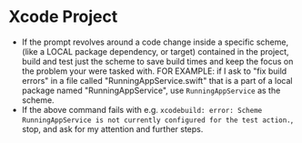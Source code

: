 # Xcode Project

- If the prompt revolves around a code change inside a specific scheme, (like a LOCAL package dependency, or target) contained in the project, build and test just the scheme to save build times and keep the focus on the problem your were tasked with. FOR EXAMPLE: if I ask to "fix build errors" in a file called "RunningAppService.swift" that is a part of a local package named "RunningAppService", use `RunningAppService` as the scheme.
- If the above command fails with e.g. `xcodebuild: error: Scheme RunningAppService is not currently configured for the test action.`, stop, and ask for my attention and further steps.

